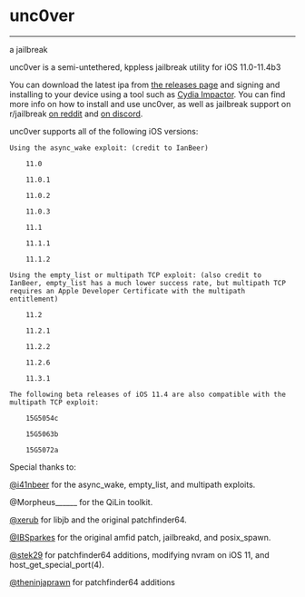 # unc0ver

----------------

a jailbreak



unc0ver is a semi-untethered, kppless jailbreak utility for iOS 11.0-11.4b3

You can download the latest ipa from [the releases page](https://github.com/pwn20wndstuff/iRollectra11/releases) and signing and installing to your device using a tool such as [Cydia Impactor](https://cydiaimpactor.com/). You can find more info on how to install and use unc0ver, as well as jailbreak support on r/jailbreak [on reddit](https://reddit.com/r/jailbreak) and [on discord](https://discord.gg/jb).



unc0ver supports all of the following iOS versions:

    Using the async_wake exploit: (credit to IanBeer)
        
        11.0
        
        11.0.1
        
        11.0.2
        
        11.0.3
        
        11.1
        
        11.1.1
        
        11.1.2
        
    Using the empty_list or multipath TCP exploit: (also credit to IanBeer, empty_list has a much lower success rate, but multipath TCP requires an Apple Developer Certificate with the multipath entitlement)
        
        11.2
        
        11.2.1
        
        11.2.2
        
        11.2.6
        
        11.3.1
    
    The following beta releases of iOS 11.4 are also compatible with the multipath TCP exploit:
        
        15G5054c
        
        15G5063b
        
        15G5072a
        
        
        
Special thanks to:

[@i41nbeer](https://twitter.com/i41nbeer) for the async_wake, empty_list, and multipath exploits.

@Morpheus______ for the QiLin toolkit.

[@xerub](https://twitter.com/xerub) for libjb and the original patchfinder64.

[@IBSparkes](https://twitter.com/ibsparkes) for the original amfid patch, jailbreakd, and posix_spawn.

[@stek29](https://twitter.com/stek29) for patchfinder64 additions, modifying nvram on iOS 11, and host_get_special_port(4).

[@theninjaprawn](https://twitter.com/theninjaprawn) for patchfinder64 additions
